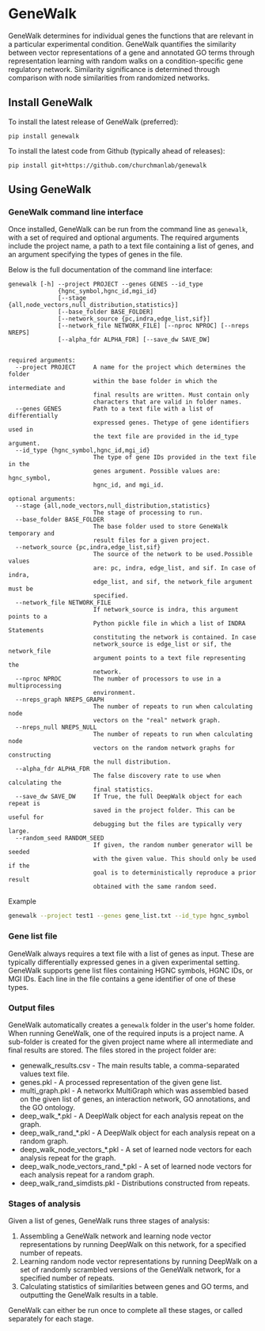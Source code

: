 # GeneWalk

GeneWalk determines for individual genes the functions that are relevant in a
particular experimental condition. GeneWalk quantifies the similarity between
vector representations of a gene and annotated GO terms through representation
learning with random walks on a condition-specific gene regulatory network.
Similarity significance is determined through comparison with node similarities
from randomized networks. 

## Install GeneWalk
To install the latest release of GeneWalk (preferred):
```
pip install genewalk
```
To install the latest code from Github (typically ahead of releases):
```
pip install git+https://github.com/churchmanlab/genewalk
```

## Using GeneWalk

### GeneWalk command line interface
Once installed, GeneWalk can be run from the command line as `genewalk`, with
a set of required and optional arguments. The required arguments include the
project name, a path to a text file containing a list of genes, and an argument
specifying the types of genes in the file.

Below is the full documentation of the command line interface:

```
genewalk [-h] --project PROJECT --genes GENES --id_type
              {hgnc_symbol,hgnc_id,mgi_id}
              [--stage {all,node_vectors,null_distribution,statistics}]
              [--base_folder BASE_FOLDER]
              [--network_source {pc,indra,edge_list,sif}]
              [--network_file NETWORK_FILE] [--nproc NPROC] [--nreps NREPS]
              [--alpha_fdr ALPHA_FDR] [--save_dw SAVE_DW]


required arguments:
  --project PROJECT     A name for the project which determines the folder
                        within the base folder in which the intermediate and
                        final results are written. Must contain only
                        characters that are valid in folder names.
  --genes GENES         Path to a text file with a list of differentially
                        expressed genes. Thetype of gene identifiers used in
                        the text file are provided in the id_type argument.
  --id_type {hgnc_symbol,hgnc_id,mgi_id}
                        The type of gene IDs provided in the text file in the
                        genes argument. Possible values are: hgnc_symbol,
                        hgnc_id, and mgi_id.

optional arguments:
  --stage {all,node_vectors,null_distribution,statistics}
                        The stage of processing to run.
  --base_folder BASE_FOLDER
                        The base folder used to store GeneWalk temporary and
                        result files for a given project.
  --network_source {pc,indra,edge_list,sif}
                        The source of the network to be used.Possible values
                        are: pc, indra, edge_list, and sif. In case of indra,
                        edge_list, and sif, the network_file argument must be
                        specified.
  --network_file NETWORK_FILE
                        If network_source is indra, this argument points to a
                        Python pickle file in which a list of INDRA Statements
                        constituting the network is contained. In case
                        network_source is edge_list or sif, the network_file
                        argument points to a text file representing the
                        network.
  --nproc NPROC         The number of processors to use in a multiprocessing
                        environment.
  --nreps_graph NREPS_GRAPH
                        The number of repeats to run when calculating node
                        vectors on the "real" network graph.
  --nreps_null NREPS_NULL
                        The number of repeats to run when calculating node
                        vectors on the random network graphs for constructing
                        the null distribution.
  --alpha_fdr ALPHA_FDR
                        The false discovery rate to use when calculating the
                        final statistics.
  --save_dw SAVE_DW     If True, the full DeepWalk object for each repeat is
                        saved in the project folder. This can be useful for
                        debugging but the files are typically very large.
  --random_seed RANDOM_SEED
                        If given, the random number generator will be seeded
                        with the given value. This should only be used if the
                        goal is to deterministically reproduce a prior result
                        obtained with the same random seed.

```

Example
```bash
genewalk --project test1 --genes gene_list.txt --id_type hgnc_symbol
```

### Gene list file
GeneWalk always requires a text file with a list of genes as input. These are
typically differentially expressed genes in a given experimental setting.
GeneWalk supports gene list files containing HGNC symbols, HGNC IDs, or MGI
IDs. Each line in the file contains a gene identifier of one of these types.


### Output files
GeneWalk automatically creates a `genewalk` folder in the user's home folder.
When running GeneWalk, one of the required inputs is a project name.
A sub-folder is created for the given project name where all intermediate and
final results are stored. The files stored in the project folder are:
- genewalk_results.csv - The main results table, a comma-separated values text file.
- genes.pkl - A processed representation of the given gene list.
- multi_graph.pkl - A networkx MultiGraph which was assembled based on the
given list of genes, an interaction network, GO annotations, and the GO
ontology.
- deep_walk_*.pkl - A DeepWalk object for each analysis repeat on the graph.
- deep_walk_rand_*.pkl - A DeepWalk object for each analysis repeat on a random graph.
- deep_walk_node_vectors_*.pkl - A set of learned node vectors for each analysis repeat for the graph.
- deep_walk_node_vectors_rand_*.pkl - A set of learned node vectors for each analysis repeat for a random graph.
- deep_walk_rand_simdists.pkl - Distributions constructed from repeats.

### Stages of analysis
Given a list of genes, GeneWalk runs three stages of analysis:
1. Assembling a GeneWalk network and learning node vector representations
by running DeepWalk on this network, for a specified number of repeats.
2. Learning random node vector representations by running DeepWalk on a set of
randomly scrambled versions of the GeneWalk network, for a specified number of
repeats.
3. Calculating statistics of similarities between genes and GO terms, and
outputting  the GeneWalk results in a table.

GeneWalk can either be run once to complete all these stages, or called separately
for each stage.
